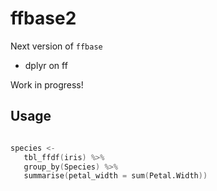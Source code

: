 ffbase2
=======

Next version of `ffbase`
- dplyr on ff

Work in progress!


## Usage

```S

species <- 
   tbl_ffdf(iris) %>%
   group_by(Species) %>%
   summarise(petal_width = sum(Petal.Width))
```
